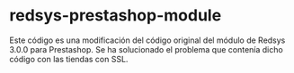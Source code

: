 # redsys-prestashop-module
Este código es una modificación del código original del módulo de Redsys 3.0.0 para Prestashop. Se ha solucionado el problema que contenía dicho código con las tiendas con SSL.
